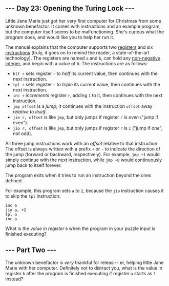 ## --- Day 23: Opening the Turing Lock ---

Little Jane Marie just got her very first computer for Christmas from some <span title="Definitely not Wintermute.">unknown benefactor</span>. It comes with instructions and an example program, but the computer itself seems to be malfunctioning. She's curious what the program does, and would like you to help her run it.

The manual explains that the computer supports two [registers](https://en.wikipedia.org/wiki/Processor_register) and six [instructions](https://en.wikipedia.org/wiki/Instruction_set) (truly, it goes on to remind the reader, a state-of-the-art technology). The registers are named `a` and `b`, can hold any [non-negative integer](https://en.wikipedia.org/wiki/Natural_number), and begin with a value of `0`. The instructions are as follows:

*   `hlf r` sets register `r` to _half_ its current value, then continues with the next instruction.
*   `tpl r` sets register `r` to _triple_ its current value, then continues with the next instruction.
*   `inc r` _increments_ register `r`, adding `1` to it, then continues with the next instruction.
*   `jmp offset` is a _jump_; it continues with the instruction `offset` away _relative to itself_.
*   `jie r, offset` is like `jmp`, but only jumps if register `r` is _even_ ("jump if even").
*   `jio r, offset` is like `jmp`, but only jumps if register `r` is `1` ("jump if _one_", not odd).

All three jump instructions work with an _offset_ relative to that instruction. The offset is always written with a prefix `+` or `-` to indicate the direction of the jump (forward or backward, respectively). For example, `jmp +1` would simply continue with the next instruction, while `jmp +0` would continuously jump back to itself forever.

The program exits when it tries to run an instruction beyond the ones defined.

For example, this program sets `a` to `2`, because the `jio` instruction causes it to skip the `tpl` instruction:

    inc a
    jio a, +2
    tpl a
    inc a
    

What is _the value in register `b`_ when the program in your puzzle input is finished executing?

## --- Part Two ---

The unknown benefactor is _very_ thankful for releasi-- er, helping little Jane Marie with her computer. Definitely not to distract you, what is the value in register `b` after the program is finished executing if register `a` starts as `1` instead?